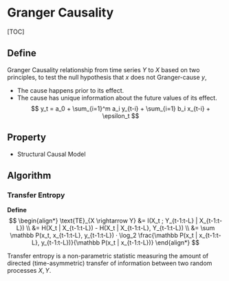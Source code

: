 # Granger Causality

[TOC]

## Define

Granger Causality relationship from time series $Y$ to $X$ based on two principles, to test the null hypothesis that $x$ does not Granger-cause $y$,

- The cause happens prior to its effect.
- The cause has unique information about the future values of its effect.
$$
y_t = a_0 + \sum_{i=1}^m a_i y_{t-i} + \sum_{i=1} b_i x_{t-i} + \epsilon_t
$$

## Property

* Structural Causal Model

## Algorithm

### Transfer Entropy 

**Define**
$$
\begin{align*}
\text{TE}_{X \rightarrow Y} &= I(X_t ; Y_{t-1:t-L} | X_{t-1:t-L})  \\
&= H(X_t | X_{t-1:t-L}) - H(X_t | X_{t-1:t-L}, Y_{t-1:t-L})  \\
&= \sum \mathbb P(x_t, x_{t-1:t-L}, y_{t-1:t-L}) · \log_2 \frac{\mathbb P(x_t | x_{t-1:t-L}, y_{t-1:t-L})}{\mathbb P(x_t | x_{t-1:t-L})}
\end{align*}
$$

Transfer entropy is a non-parametric statistic measuring the amount of directed (time-asymmetric) transfer of information between two random processes $X, Y$.
